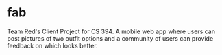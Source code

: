 # fab
Team Red's Client Project for CS 394.  A mobile web app where users can post pictures of two outfit options and a community of users can provide feedback on which looks better.

